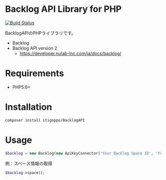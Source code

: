 # Backlog API Library for PHP
[![Build Status](https://travis-ci.org/itigoppo/backlog.svg?branch=master)](https://travis-ci.org/itigoppo/backlog)

BacklogAPIのPHPライブラリです。

- Backlog
- Backlog API version 2
    - https://developer.nulab-inc.com/ja/docs/backlog/

# Requirements
- PHP5.6+

# Installation

```bash
composer install itigoppo/BacklogAPI
```

# Usage

```php
$backlog = new Backlog(new ApiKeyConnector('Your Backlog Space ID', 'Your API KEY'));
```

例：スペース情報の取得

```php
$backlog->space();
```

